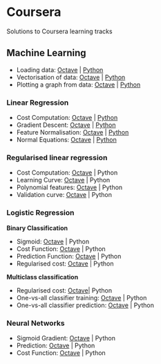 # Coursera

Solutions to Coursera learning tracks


## Machine Learning

- Loading data: [Octave](https://github.com/ramyaragupathy/Coursera/blob/master/Machine%20Learning/ex1/ex1.m#L41) | [Python](https://github.com/ramyaragupathy/Coursera/blob/master/Machine%20Learning/ex1/ex1.py#L38)
- Vectorisation of data: [Octave](https://github.com/ramyaragupathy/Coursera/blob/master/Machine%20Learning/ex1/ex1.m#L42) | [Python](https://github.com/ramyaragupathy/Coursera/blob/master/Machine%20Learning/ex1/ex1.py#L39-L40)
- Plotting a graph from data: [Octave](https://github.com/ramyaragupathy/Coursera/blob/master/Machine%20Learning/ex1/plotData.m) | [Python](https://github.com/ramyaragupathy/Coursera/blob/master/Machine%20Learning/ex1/ex1.py#L39-L40)


### Linear Regression 

- Cost Computation: [Octave](https://github.com/ramyaragupathy/Coursera/blob/master/Machine%20Learning/ex1/computeCost.m) | [Python](https://github.com/ramyaragupathy/Coursera/blob/master/Machine%20Learning/ex1/ex1.py#L19-L22)
- Gradient Descent: [Octave](https://github.com/ramyaragupathy/Coursera/blob/master/Machine%20Learning/ex1/gradientDescent.m) | [Python](https://github.com/ramyaragupathy/Coursera/blob/master/Machine%20Learning/ex1/ex1.py#L25-L34)
- Feature Normalisation: [Octave](https://github.com/ramyaragupathy/Coursera/blob/master/Machine%20Learning/ex1/featureNormalize.m) | [Python](https://github.com/ramyaragupathy/Coursera/blob/master/Machine%20Learning/ex1/ex1_multi.py#L10-L22)
- Normal Equations: [Octave](https://github.com/ramyaragupathy/Coursera/blob/master/Machine%20Learning/ex1/normalEqn.m) |  [Python](https://github.com/ramyaragupathy/Coursera/blob/master/Machine%20Learning/ex1/ex1_multi.py#L25-L26)

### Regularised linear regression

- Cost Computation: [Octave](https://github.com/ramyaragupathy/Coursera/blob/master/Machine%20Learning/ex5/linearRegCostFunction.m) | Python
- Learning Curve: [Octave](https://github.com/ramyaragupathy/Coursera/blob/master/Machine%20Learning/ex5/learningCurve.m) | Python
- Polynomial features: [Octave](https://github.com/ramyaragupathy/Coursera/blob/master/Machine%20Learning/ex5/polyFeatures.m) | Python
- Validation curve: [Octave](https://github.com/ramyaragupathy/Coursera/blob/master/Machine%20Learning/ex5/validationCurve.m) | Python

### Logistic Regression

**Binary Classification**

- Sigmoid: [Octave](https://github.com/ramyaragupathy/Coursera/blob/master/Machine%20Learning/ex2/sigmoid.m) | Python
- Cost Function: [Octave](https://github.com/ramyaragupathy/Coursera/blob/master/Machine%20Learning/ex2/costFunction.m) | Python
- Prediction Function: [Octave](https://github.com/ramyaragupathy/Coursera/blob/master/Machine%20Learning/ex2/predict.m) | Python
- Regularised cost: [Octave](https://github.com/ramyaragupathy/Coursera/blob/master/Machine%20Learning/ex2/costFunctionReg.m) | Python


**Multiclass classification**

- Regularised cost: [Octave](https://github.com/ramyaragupathy/Coursera/blob/master/Machine%20Learning/ex3/lrCostFunction.m)| Python
- One-vs-all classifier training: [Octave](https://github.com/ramyaragupathy/Coursera/blob/master/Machine%20Learning/ex3/oneVsAll.m) | Python
- One-vs-all classifier prediction: [Octave](https://github.com/ramyaragupathy/Coursera/blob/master/Machine%20Learning/ex3/predictOneVsAll.m) | Python


### Neural Networks

- Sigmoid Gradient: [Octave](https://github.com/ramyaragupathy/Coursera/blob/master/Machine%20Learning/ex4/sigmoidGradient.m) | Python
- Prediction: [Octave](https://github.com/ramyaragupathy/Coursera/blob/master/Machine%20Learning/ex3/predict.m) | Python
- Cost Function: [Octave](https://github.com/ramyaragupathy/Coursera/blob/master/Machine%20Learning/ex4/nnCostFunction.m) | Python





